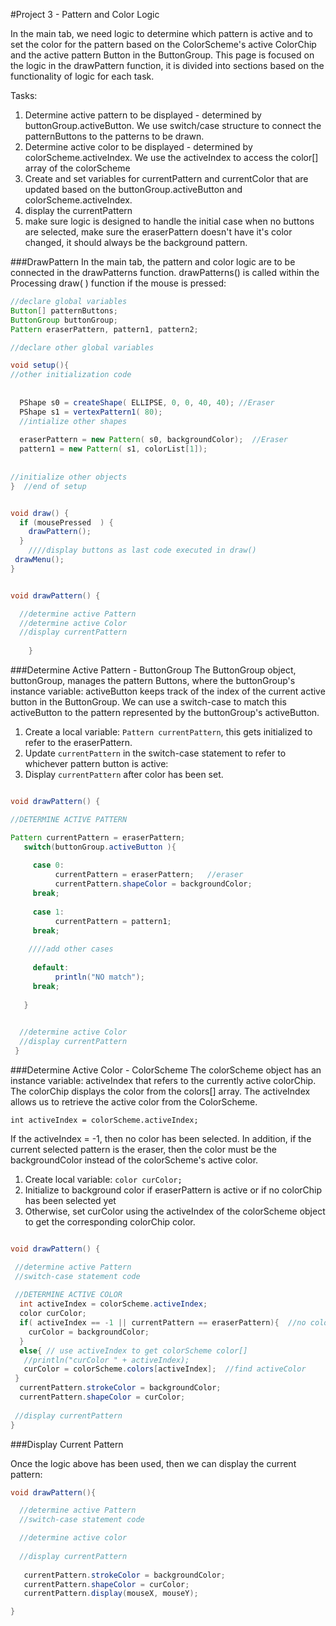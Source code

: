 #Project 3 - Pattern and Color Logic

 In the main tab, we need logic to determine which pattern is active and to set the color for the pattern based on the ColorScheme's active ColorChip and the active pattern Button in the ButtonGroup. This page is focused on the logic in the drawPattern function, it is divided into sections based on the functionality of logic for each task.
 
 Tasks:
 1.  Determine active pattern to be displayed - determined by buttonGroup.activeButton.  We use switch/case structure to connect the patternButtons to the patterns to be drawn.
 2.  Determine active color to be displayed - determined by colorScheme.activeIndex.  We use the activeIndex to access the color[] array of the colorScheme
 3.  Create and set variables for currentPattern and currentColor that are updated based on the buttonGroup.activeButton and colorScheme.activeIndex.
 4. display the currentPattern
 5. make sure logic is designed to handle the initial case when no buttons are selected, make sure the eraserPattern doesn't have it's color changed, it should always be the background pattern.
 
###DrawPattern
In the main tab, the pattern and color logic are to be connected in the drawPatterns function.  drawPatterns() is called within the Processing draw( ) function if the mouse is pressed: 

```java
//declare global variables
Button[] patternButtons;
ButtonGroup buttonGroup;
Pattern eraserPattern, pattern1, pattern2;

//declare other global variables

void setup(){
//other initialization code
 
 
  PShape s0 = createShape( ELLIPSE, 0, 0, 40, 40); //Eraser
  PShape s1 = vertexPattern1( 80); 
  //intialize other shapes
  
  eraserPattern = new Pattern( s0, backgroundColor);  //Eraser
  pattern1 = new Pattern( s1, colorList[1]);
  
  
//initialize other objects
}  //end of setup


void draw() {
  if (mousePressed  ) {
    drawPattern();
  }
    ////display buttons as last code executed in draw()
 drawMenu();
}


void drawPattern() {

  //determine active Pattern
  //determine active Color
  //display currentPattern
  
    }
```

 ###Determine Active Pattern - ButtonGroup
The ButtonGroup object, buttonGroup, manages the pattern Buttons, where the buttonGroup's instance variable: activeButton keeps track of the index of the current active button in the ButtonGroup.  We can use a switch-case to match this activeButton to the pattern represented by the buttonGroup's activeButton.  

1.  Create a local variable:  `Pattern currentPattern`, this gets initialized to refer to the eraserPattern.
2.  Update `currentPattern` in the switch-case statement to refer to whichever pattern button is active:
3.  Display `currentPattern` after color has been set.


```java

void drawPattern() {

//DETERMINE ACTIVE PATTERN

Pattern currentPattern = eraserPattern; 
   switch(buttonGroup.activeButton ){
     
     case 0: 
          currentPattern = eraserPattern;   //eraser
          currentPattern.shapeColor = backgroundColor;
     break;
     
     case 1:
          currentPattern = pattern1;
     break;
     
    ////add other cases
     
     default:
          println("NO match");
     break;  
     
   }

  
  //determine active Color
  //display currentPattern
 }
```

 
 ###Determine Active Color - ColorScheme
 The colorScheme object has an instance variable: activeIndex that refers to the currently active colorChip.  The colorChip displays the color from the colors[] array.  The activeIndex allows us to retrieve the active color from the ColorScheme.  
 
```
int activeIndex = colorScheme.activeIndex;
```

If the activeIndex = -1, then no color has been selected.  In addition, if the current selected pattern is the eraser, then the color must be the backgroundColor instead of the colorScheme's active color.  
 
 1. Create local variable: `color curColor;` 
 2. Initialize to background color if eraserPattern is active or if no colorChip has been selected yet
 3. Otherwise, set curColor using the activeIndex of the colorScheme object to get the corresponding colorChip color.
  
 
 ```java

void drawPattern() {

  //determine active Pattern
  //switch-case statement code
  
  //DETERMINE ACTIVE COLOR
   int activeIndex = colorScheme.activeIndex;
   color curColor;
   if( activeIndex == -1 || currentPattern == eraserPattern){  //no color has been selected or eraser
     curColor = backgroundColor;
   }
   else{ // use activeIndex to get colorScheme color[]
    //println("curColor " + activeIndex);
    curColor = colorScheme.colors[activeIndex];  //find activeColor
  }
   currentPattern.strokeColor = backgroundColor;
   currentPattern.shapeColor = curColor; 
  
  //display currentPattern
 }
```
###Display Current Pattern

Once the logic above has been used, then we can display the current pattern:



```java
void drawPattern(){

  //determine active Pattern
  //switch-case statement code

  //determine active color
  
  //display currentPattern
 
   currentPattern.strokeColor = backgroundColor;
   currentPattern.shapeColor = curColor; 
   currentPattern.display(mouseX, mouseY); 

}
```

